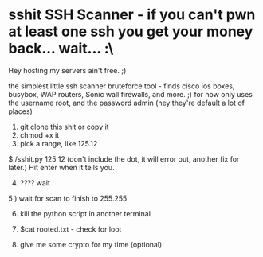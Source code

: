 # sshit SSH Scanner - if you can't pwn at least one ssh you get your money back... wait... :\




 Hey hosting my servers ain't free. ;)

the simplest little ssh scanner bruteforce tool - 
finds cisco ios boxes, busybox, WAP routers, Sonic wall firewalls, and more. ;)
for now only uses the username root, and the password admin (hey they're default a lot of places) 

1) git clone this shit or copy it
2) chmod +x it
3) pick a range, like 125.12 

$./sshit.py 125 12 (don't include the dot, it will error out, another fix for later.)
Hit enter when it tells you.

4) ???? wait

5 ) wait for scan to finish to 255.255 

6) kill the python script in another terminal

7) $cat rooted.txt - check for loot

8) give me some crypto for my time (optional)

